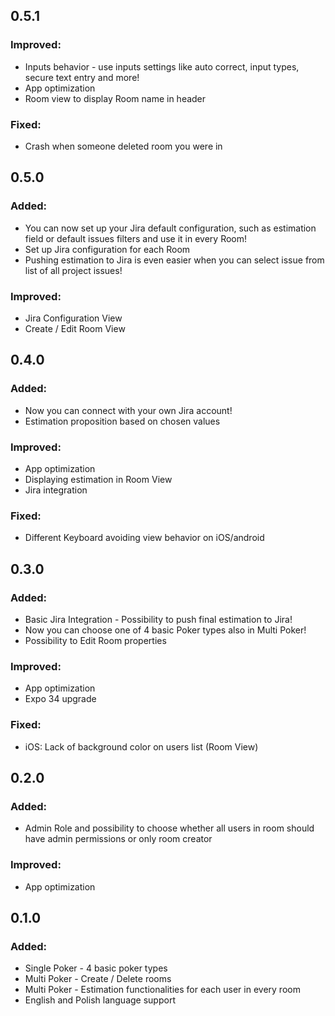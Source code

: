 ## 0.5.1
### Improved:
- Inputs behavior - use inputs settings like auto correct, input types, secure text entry and more!
- App optimization
- Room view to display Room name in header
### Fixed:
- Crash when someone deleted room you were in

## 0.5.0
### Added:
- You can now set up your Jira default configuration, such as estimation field or default issues filters and use it in every Room!
- Set up Jira configuration for each Room
- Pushing estimation to Jira is even easier when you can select issue from list of all project issues!
### Improved:
- Jira Configuration View
- Create / Edit Room View

## 0.4.0
### Added:
- Now you can connect with your own Jira account!
- Estimation proposition based on chosen values
### Improved:
- App optimization
- Displaying estimation in Room View
- Jira integration
### Fixed:
- Different Keyboard avoiding view behavior on iOS/android

## 0.3.0
### Added:
- Basic Jira Integration - Possibility to push final estimation to Jira!
- Now you can choose one of 4 basic Poker types also in Multi Poker!
- Possibility to Edit Room properties
### Improved:
- App optimization
- Expo 34 upgrade
### Fixed:
- iOS: Lack of background color on users list (Room View)

## 0.2.0
### Added:
- Admin Role and possibility to choose whether all users in room should have admin permissions or only room creator
### Improved:
- App optimization

## 0.1.0
### Added:
- Single Poker - 4 basic poker types
- Multi Poker - Create / Delete rooms
- Multi Poker - Estimation functionalities for each user in every room
- English and Polish language support
